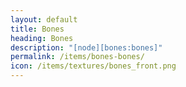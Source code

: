 ```yaml
---
layout: default
title: Bones
heading: Bones
description: "[node][bones:bones]"
permalink: /items/bones-bones/
icon: /items/textures/bones_front.png
---
```

